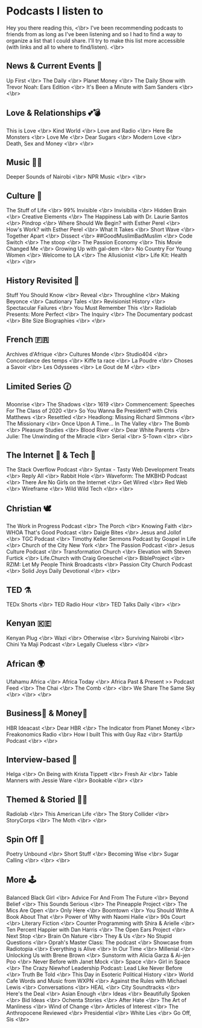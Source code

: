 # Podcasts I listen to
Hey you there reading this,  <\br>
I've been recommending podcasts to friends from as long as I've been listening and so I had to find a way to organize a list that I could share.
I'll try to make this list more accessible (with links and all to where to find/listen). <\br>
## News & Current Events 📰
Up First <\br>
The Daily <\br>
Planet Money <\br>
The Daily Show with Trevor Noah: Ears Edition <\br>
It's Been a Minute with Sam Sanders <\br>
 <\br>
## Love & Relationships 💕💣
This is Love <\br>
Kind World <\br>
Love and Radio <\br>
Here Be Monsters <\br>
Love Me <\br>
Dear Sugars <\br>
Modern Love <\br>
Death, Sex and Money <\br>
 <\br>
## Music 👯‍♀️
Deeper Sounds of Nairobi <\br>
NPR Music <\br>
 <\br>
## Culture 🧫
The Stuff of Life <\br>
99% Invisible <\br>
Invisibilia <\br>
Hidden Brain <\br>
Creative Elements <\br>
The Happiness Lab with Dr. Laurie Santos <\br>
Pindrop <\br>
Where Should We Begin? with Esther Perel <\br>
How's Work? with Esther Perel <\br>
What It Takes <\br>
Short Wave <\br>
Together Apart <\br>
Dissect <\br>
##GoodMuslimBadMuslim <\br>
Code Switch <\br>
The stoop <\br>
The Passion Economy <\br>
This Movie Changed Me <\br>
Growing Up with gal-dem <\br>
No Country For Young Women <\br>
Welcome to LA <\br>
The Allusionist <\br>
Life Kit: Health <\br>
 <\br>
## History Revisited 📜
Stuff You Should Know <\br>
Reveal <\br>
Throughline <\br>
Making Beyonce <\br>
Cautionary Tales <\br>
Revisionist History <\br>
Spectacular Failures <\br>
You Must Remember This <\br>
Radiolab Presents: More Perfect <\br>
The Inquiry <\br>
The Documentary podcast <\br>
Bite Size Biographies <\br>
 <\br>
## French 🇫🇷
Archives d'Afrique <\br>
Cultures Monde  <\br>
Studio404 <\br>
Concordance des temps <\br>
Kiffe ta race <\br>
La Poudre <\br>
Choses a Savoir <\br>
Les Odyssees <\br>
Le Gout de M <\br>
 <\br>
## Limited Series 🕜
Moonrise <\br>
The Shadows <\br>
1619 <\br>
Commencement: Speeches For The Class of 2020 <\br>
So You Wanna Be President? with Chris Matthews <\br>
Resettled <\br>
Headlong: Missing Richard Simmons <\br>
The Missionary <\br>
Once Upon A Time... In The Valley <\br>
The Bomb <\br>
Pleasure Studies <\br>
Blood River <\br>
Dear White Parents <\br>
Julie: The Unwinding of the Miracle <\br>
Serial <\br>
S-Town <\br>
 <\br>
## The Internet 📡 & Tech 💾
The Stack Overflow Podcast <\br>
Syntax - Tasty Web Development Treats <\br>
Reply All <\br>
Rabbit Hole <\br>
Waveform: The MKBHD Podcast <\br>
There Are No Girls on the Internet <\br>
Get Wired <\br>
Red Web <\br>
Wireframe <\br>
Wild Wild Tech <\br>
 <\br>
## Christian 🕊️
The Work in Progress Podcast <\br>
The Porch <\br>
Knowing Faith <\br>
WHOA That's Good Podcast <\br>
Daigle Bites <\br>
Jesus and Jollof <\br>
TGC Podcast <\br>
Timothy Keller Sermons Podcast by Gospel in Life <\br>
Church of the City New York <\br>
The Passion Podcast <\br>
Jesus Culture Podcast <\br>
Transformation Church <\br>
Elevation with Steven Furtick <\br>
Life.Church with Craig Groeschel <\br>
BibleProject <\br>
RZIM: Let My People Think Broadcasts <\br>
Passion City Church Podcast <\br>
Solid Joys Daily Devotional <\br>
 <\br>
## TED ⚗️
TEDx Shorts <\br>
TED Radio Hour <\br>
TED Talks Daily <\br>
 <\br>
## Kenyan 🇰🇪
Kenyan Plug <\br>
Wazi <\br>
Otherwise <\br>
Surviving Nairobi <\br>
Chini Ya Maji Podcast <\br>
Legally Clueless <\br>
 <\br>
## African 🌍
Ufahamu Africa <\br>
Africa Today <\br>
Africa Past & Present >> Podcast Feed <\br>
The Chai <\br>
The Comb  <\br>
 <\br>
We Share The Same Sky <\br>
 <\br>
 <\br>
## Business👔 & Money💸
HBR Ideacast <\br>
Dear HBR <\br>
The Indicator from Planet Money <\br>
Freakonomics Radio <\br>
How I built This with Guy Raz <\br>
StartUp Podcast <\br>
 <\br>
## Interview-based 🎤
Helga <\br>
On Being with Krista Tippett <\br>
Fresh Air  <\br>
Table Manners with Jessie Ware <\br>
Bookable <\br>
 <\br>
## Themed & Storied 🔑🔎
Radiolab <\br>
This American Life <\br>
The Story Collider <\br>
StoryCorps <\br>
The Moth  <\br>
 <\br>
## Spin Off 💫
Poetry Unbound <\br>
Short Stuff <\br>
Becoming Wise <\br>
Sugar Calling <\br>
 <\br>
 <\br>
## More 🕹️
Balanced Black Girl <\br>
Advice For And From The Future <\br>
Beyond Belief <\br>
This Sounds Serious <\br>
The Pineapple Project <\br>
The Mics Are Open <\br>
Only Here <\br>
Boomtown <\br>
You Should Write A Book About That <\br>
Power of Why with Naomi Haile <\br>
90s Court <\br>
Literary Fiction <\br>
Counter Programming with Shira & Arielle <\br>
Ten Percent Happier with Dan Harris <\br>
The Open Ears Project <\br>
Next Stop  <\br>
Brain On Nature <\br>
They & Us <\br>
No Stupid Questions <\br>
Oprah's Master Class: The podcast <\br>
Showcase from Radiotopia <\br>
Everything is Alive <\br>
In Our Time <\br>
Millenial <\br>
Unlocking Us with Brene Brown <\br>
Sunstorm with Alicia Garza & Ai-jen Poo <\br>
Never Before with Janet Mock <\br>
Space <\br>
Girl in Space <\br>
The Crazy Niewhof Leadership Podcast: Lead Like Never Before <\br>
Truth Be Told <\br>
This Day in Esoteric Political History  <\br>
World Cafe Words and Music from WXPN <\br>
Against the Rules with Michael Lewis <\br>
Conversations <\br>
HEAL <\br>
City Soundtracks <\br>
Here's the Deal <\br>
Asian Enough <\br>
Ideas <\br>
Beautifully Spoken <\br>
Bid Ideas <\br>
Ochenta Stories <\br>
After Hate <\br>
The Art of Manliness <\br>
Wind of Change <\br>
Articles of Interest <\br>
The Anthropocene Reviewed <\br>
Presidential <\br>
White Lies <\br>
Go Off, Sis <\br>